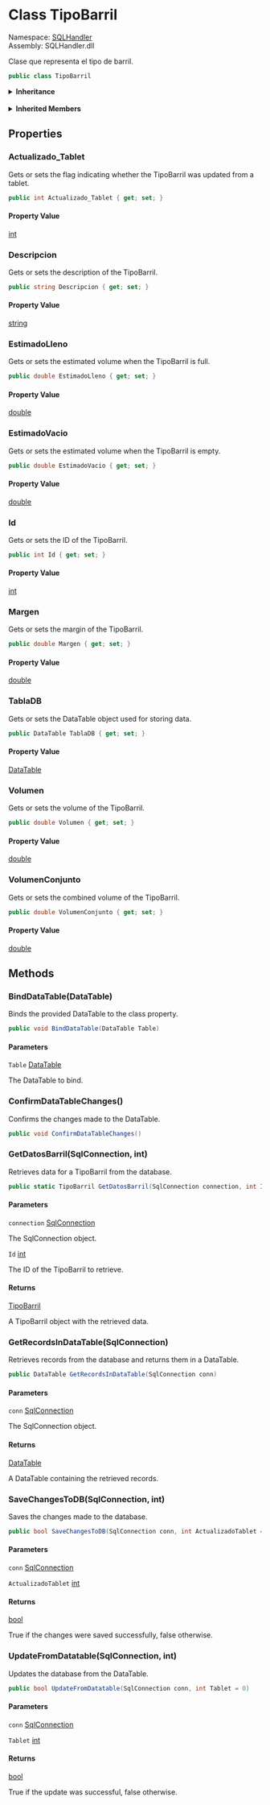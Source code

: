 # <a id="SQLHandler_TipoBarril"></a> Class TipoBarril

Namespace: [SQLHandler](SQLHandler.md)  
Assembly: SQLHandler.dll  

Clase que representa el tipo de barril.

```csharp
public class TipoBarril
```

<Details>
<Summary><strong>Inheritance</strong></Summary>

[object](https://learn.microsoft.com/dotnet/api/system.object) ← 
[TipoBarril](SQLHandler.TipoBarril.md)

</Details><br>

<Details>
<Summary><strong>Inherited Members</strong></Summary>

[object.ToString\(\)](https://learn.microsoft.com/dotnet/api/system.object.tostring), 
[object.Equals\(object\)](https://learn.microsoft.com/dotnet/api/system.object.equals\#system\-object\-equals\(system\-object\)), 
[object.Equals\(object, object\)](https://learn.microsoft.com/dotnet/api/system.object.equals\#system\-object\-equals\(system\-object\-system\-object\)), 
[object.ReferenceEquals\(object, object\)](https://learn.microsoft.com/dotnet/api/system.object.referenceequals), 
[object.GetHashCode\(\)](https://learn.microsoft.com/dotnet/api/system.object.gethashcode), 
[object.GetType\(\)](https://learn.microsoft.com/dotnet/api/system.object.gettype), 
[object.MemberwiseClone\(\)](https://learn.microsoft.com/dotnet/api/system.object.memberwiseclone)

</Details>

## Properties

### <a id="SQLHandler_TipoBarril_Actualizado_Tablet"></a> Actualizado\_Tablet

Gets or sets the flag indicating whether the TipoBarril was updated from a tablet.

```csharp
public int Actualizado_Tablet { get; set; }
```

#### Property Value

 [int](https://learn.microsoft.com/dotnet/api/system.int32)

### <a id="SQLHandler_TipoBarril_Descripcion"></a> Descripcion

Gets or sets the description of the TipoBarril.

```csharp
public string Descripcion { get; set; }
```

#### Property Value

 [string](https://learn.microsoft.com/dotnet/api/system.string)

### <a id="SQLHandler_TipoBarril_EstimadoLleno"></a> EstimadoLleno

Gets or sets the estimated volume when the TipoBarril is full.

```csharp
public double EstimadoLleno { get; set; }
```

#### Property Value

 [double](https://learn.microsoft.com/dotnet/api/system.double)

### <a id="SQLHandler_TipoBarril_EstimadoVacio"></a> EstimadoVacio

Gets or sets the estimated volume when the TipoBarril is empty.

```csharp
public double EstimadoVacio { get; set; }
```

#### Property Value

 [double](https://learn.microsoft.com/dotnet/api/system.double)

### <a id="SQLHandler_TipoBarril_Id"></a> Id

Gets or sets the ID of the TipoBarril.

```csharp
public int Id { get; set; }
```

#### Property Value

 [int](https://learn.microsoft.com/dotnet/api/system.int32)

### <a id="SQLHandler_TipoBarril_Margen"></a> Margen

Gets or sets the margin of the TipoBarril.

```csharp
public double Margen { get; set; }
```

#### Property Value

 [double](https://learn.microsoft.com/dotnet/api/system.double)

### <a id="SQLHandler_TipoBarril_TablaDB"></a> TablaDB

Gets or sets the DataTable object used for storing data.

```csharp
public DataTable TablaDB { get; set; }
```

#### Property Value

 [DataTable](https://learn.microsoft.com/dotnet/api/system.data.datatable)

### <a id="SQLHandler_TipoBarril_Volumen"></a> Volumen

Gets or sets the volume of the TipoBarril.

```csharp
public double Volumen { get; set; }
```

#### Property Value

 [double](https://learn.microsoft.com/dotnet/api/system.double)

### <a id="SQLHandler_TipoBarril_VolumenConjunto"></a> VolumenConjunto

Gets or sets the combined volume of the TipoBarril.

```csharp
public double VolumenConjunto { get; set; }
```

#### Property Value

 [double](https://learn.microsoft.com/dotnet/api/system.double)

## Methods

### <a id="SQLHandler_TipoBarril_BindDataTable_System_Data_DataTable_"></a> BindDataTable\(DataTable\)

Binds the provided DataTable to the class property.

```csharp
public void BindDataTable(DataTable Table)
```

#### Parameters

`Table` [DataTable](https://learn.microsoft.com/dotnet/api/system.data.datatable)

The DataTable to bind.

### <a id="SQLHandler_TipoBarril_ConfirmDataTableChanges"></a> ConfirmDataTableChanges\(\)

Confirms the changes made to the DataTable.

```csharp
public void ConfirmDataTableChanges()
```

### <a id="SQLHandler_TipoBarril_GetDatosBarril_System_Data_SqlClient_SqlConnection_System_Int32_"></a> GetDatosBarril\(SqlConnection, int\)

Retrieves data for a TipoBarril from the database.

```csharp
public static TipoBarril GetDatosBarril(SqlConnection connection, int Id)
```

#### Parameters

`connection` [SqlConnection](https://learn.microsoft.com/dotnet/api/system.data.sqlclient.sqlconnection)

The SqlConnection object.

`Id` [int](https://learn.microsoft.com/dotnet/api/system.int32)

The ID of the TipoBarril to retrieve.

#### Returns

 [TipoBarril](SQLHandler.TipoBarril.md)

A TipoBarril object with the retrieved data.

### <a id="SQLHandler_TipoBarril_GetRecordsInDataTable_System_Data_SqlClient_SqlConnection_"></a> GetRecordsInDataTable\(SqlConnection\)

Retrieves records from the database and returns them in a DataTable.

```csharp
public DataTable GetRecordsInDataTable(SqlConnection conn)
```

#### Parameters

`conn` [SqlConnection](https://learn.microsoft.com/dotnet/api/system.data.sqlclient.sqlconnection)

The SqlConnection object.

#### Returns

 [DataTable](https://learn.microsoft.com/dotnet/api/system.data.datatable)

A DataTable containing the retrieved records.

### <a id="SQLHandler_TipoBarril_SaveChangesToDB_System_Data_SqlClient_SqlConnection_System_Int32_"></a> SaveChangesToDB\(SqlConnection, int\)

Saves the changes made to the database.

```csharp
public bool SaveChangesToDB(SqlConnection conn, int ActualizadoTablet = 0)
```

#### Parameters

`conn` [SqlConnection](https://learn.microsoft.com/dotnet/api/system.data.sqlclient.sqlconnection)

`ActualizadoTablet` [int](https://learn.microsoft.com/dotnet/api/system.int32)

#### Returns

 [bool](https://learn.microsoft.com/dotnet/api/system.boolean)

True if the changes were saved successfully, false otherwise.

### <a id="SQLHandler_TipoBarril_UpdateFromDatatable_System_Data_SqlClient_SqlConnection_System_Int32_"></a> UpdateFromDatatable\(SqlConnection, int\)

Updates the database from the DataTable.

```csharp
public bool UpdateFromDatatable(SqlConnection conn, int Tablet = 0)
```

#### Parameters

`conn` [SqlConnection](https://learn.microsoft.com/dotnet/api/system.data.sqlclient.sqlconnection)

`Tablet` [int](https://learn.microsoft.com/dotnet/api/system.int32)

#### Returns

 [bool](https://learn.microsoft.com/dotnet/api/system.boolean)

True if the update was successful, false otherwise.

